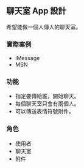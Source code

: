 ## 聊天室 App 設計

希望能做一個人傳人的聊天室。

### 實際案例
* iMessage
* MSN

### 功能

* 指定要傳給誰，開始聊天。
* 每個聊天室只會有兩個人。
* 可以傳送表情符號附件。

### 角色

* 使用者
* 聊天室
* 附件


